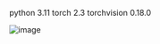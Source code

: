python 3.11
torch 2.3
torchvision 0.18.0

![image](https://github.com/kirisyu/Assignment/assets/170605135/fb3080c6-f872-4e37-89c8-7754c10e1d7e)
